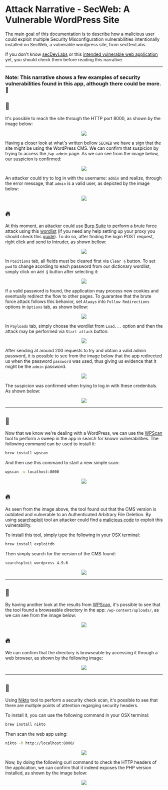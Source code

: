 # Attack Narrative - SecWeb: A Vulnerable WordPress Site

The main goal of this documentation is to describe how a malicious user could exploit multiple Security Misconfiguration vulnerabilities intentionally installed on SecWeb, a vulnerable wordpress site, from secDevLabs.

If you don't know [secDevLabs](https://github.com/globocom/secDevLabs) or this [intended vulnerable web application](https://github.com/globocom/secDevLabs/tree/master/owasp-top10-2017-apps/a6/misconfig-wordpress) yet, you should check them before reading this narrative.

----

### Note: This narrative shows a few examples of security vulnerabilities found in this app, although there could be more. 🧐

## 👀

It's possible to reach the site through the HTTP port 8000, as shown by the image below:

<p align="center">
    <img src="../images/banner.png"/>
</p>

Having a closer look at what's written bellow `SECWEB` we have a sign that the site might be using the WordPress CMS. We can confirm that suspicion by trying to access the `/wp-admin` page. As we can see from the image below, our suspicion is confirmed:

 <p align="center">
    <img src="attack1.png"/>
</p>

An attacker could try to log in with the username: `admin` and realize, through the error message, that `admin` is a valid user, as depicted by the image below:

 <p align="center">
    <img src="attack2.png"/>
</p>

## 🔥

At this moment, an attacker could use [Burp Suite](https://portswigger.net/burp) to perform a brute force attack using this [wordlist] (if you need any help setting up your proxy you should check this [guide](https://support.portswigger.net/customer/portal/articles/1783066-configuring-firefox-to-work-with-burp)). To do so, after finding the login POST request, right click and send to Intruder, as shown bellow:

 <p align="center">
    <img src="attack10.png"/>
</p>

In `Positions` tab, all fields must be cleared first via `Clear §` button. To set `pwd` to change acording to each password from our dictionary wordlist, simply click on `Add §` button after selecting it:

 <p align="center">
    <img src="attack11.png"/>
</p>

If a valid password is found, the application may process new cookies and eventually redirect the flow to other pages. To guarantee that the brute force attack follows this behavior, set `Always` into `Follow Redirections` options in `Options` tab, as shown bellow:

<p align="center">
    <img src="attack13.png"/>
</p>

In `Payloads` tab, simply choose the wordlist from `Load...` option and then the attack may be performed via `Start attack` button:

 <p align="center">
    <img src="attack12.png"/>
</p>



After sending at around 200 requests to try and obtain a valid admin password, it is possible to see from the image below that the app redirected us when the password `password` was used, thus giving us evidence that it might be the `admin` password.

 <p align="center">
    <img src="attack3.png"/>
</p>

The suspicion was confirmed when trying to log in with these credentials. As shown below:

 <p align="center">
    <img src="attack3.1.png"/>
</p>

----

## 👀

Now that we know we're dealing with a WordPress, we can use the [WPScan] tool to perform a sweep in the app in search for known vulnerabilities. The following command can be used to install it:

```sh
brew install wpscan
```

And then use this command to start a new simple scan:

```sh
wpscan -u localhost:8000
```

 <p align="center">
    <img src="attack4.png"/>
</p>

## 🔥

As seen from the image above, the tool found out that the CMS version is outdated and vulnerable to an Authenticated Arbitrary File Deletion. By using [searchsploit] tool an attacker could find a [malicious code] to exploit this vulnerability.

To install this tool, simply type the following in your OSX terminal:

```sh
brew install exploitdb
```

Then simply search for the version of the CMS found:

```sh
searchsploit wordpress 4.9.6
```
 <p align="center">
    <img src="attack5.png"/>
</p>

----

## 👀

By having another look at the results from [WPScan], it's possible to see that the tool found a browseable directory in the app: `/wp-content/uploads/`, as we can see from the image below:

 <p align="center">
    <img src="attack6.png"/>
</p>

## 🔥

We can confirm that the directory is browseable by accessing it through a web browser, as shown by the following image:

 <p align="center">
    <img src="attack7.png"/>
</p>

----

## 👀

Using [Nikto] tool to perform a security check scan, it's possible to see that there are multiple points of attention regarging security headers.

To install it, you can use the following command in your OSX terminal:

```sh
brew install nikto
```

Then scan the web app using:

```sh
nikto -h http://localhost:8000/
```

 <p align="center">
    <img src="attack8.png"/>
</p>

Now, by doing the following curl command to check the HTTP headers of the application, we can confirm that it indeed exposes the PHP version installed, as shown by the image below:

 <p align="center">
    <img src="attack9.png"/>
</p>

[wordlist]: https://github.com/danielmiessler/SecLists/blob/master/Passwords/UserPassCombo-Jay.txt
[wpscan]:https://wpscan.org/
[malicious code]: https://www.exploit-db.com/exploits/44949
[nikto]: https://cirt.net/Nikto2
[searchsploit]: https://www.exploit-db.com/searchsploit
